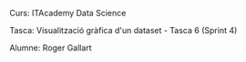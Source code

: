 Curs: ITAcademy Data Science

Tasca: Visualització gràfica d'un dataset - Tasca 6 (Sprint 4)

Alumne: Roger Gallart
